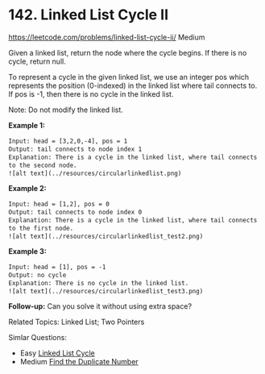 # 142. Linked List Cycle II
<https://leetcode.com/problems/linked-list-cycle-ii/>
Medium

Given a linked list, return the node where the cycle begins. If there is no cycle, return null.

To represent a cycle in the given linked list, we use an integer pos which represents the position (0-indexed) in the linked list where tail connects to. If pos is -1, then there is no cycle in the linked list.

Note: Do not modify the linked list.

 

**Example 1:**
    
    Input: head = [3,2,0,-4], pos = 1
    Output: tail connects to node index 1
    Explanation: There is a cycle in the linked list, where tail connects to the second node.
    ![alt text](../resources/circularlinkedlist.png)

**Example 2:**

    Input: head = [1,2], pos = 0
    Output: tail connects to node index 0
    Explanation: There is a cycle in the linked list, where tail connects to the first node.
    ![alt text](../resources/circularlinkedlist_test2.png)

**Example 3:**

    Input: head = [1], pos = -1
    Output: no cycle
    Explanation: There is no cycle in the linked list.
    ![alt text](../resources/circularlinkedlist_test3.png)


**Follow-up:**
Can you solve it without using extra space?

Related Topics: Linked List; Two Pointers

Simlar Questions: 
* Easy [Linked List Cycle](https://leetcode.com/problems/linked-list-cycle/)
* Medium [Find the Duplicate Number](https://leetcode.com/problems/find-the-duplicate-number/)